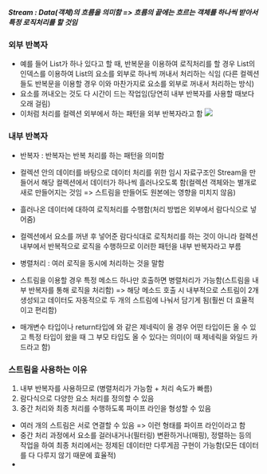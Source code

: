 ##### Stream : Data(객체)의 흐름을 의미함 => 흐름의 끝에는 흐르는 객체를 하나씩 받아서 특정 로직처리를 할 것임 

### 외부 반복자
- 예를 들어 List가 하나 있다고 할 때, 반복문을 이용하여 로직처리를 할 경우 List의 인덱스를 이용하여 List의 요소를 외부로 하나씩 꺼내서 처리하는 식임
(다른 컬렉션들도 반복문을 이용할 경우 이와 마찬가지로 요소를 외부로 꺼내서 처리하는 방식)
- 요소를 꺼내오는 것도 다 시간이 드는 작업임(당연히 내부 반복자를 사용할 때보다 오래 걸림)
- 이처럼 처리를 컬렉션 외부에서 하는 패턴을 외부 반복자라고 함
![](Pasted%20image%2020231020094548.png)
### 내부 반복자
- 반복자 : 반복자는 반복 처리를 하는 패턴을 의미함
- 컬렉션 안의 데이터를 바탕으로 데이터 처리를 위한 임시 자료구조인 Stream을 만들어서 해당 컬렉션에서 데이터가 하나씩 흘러나오도록 함(컬렉션 객체와는 별개로 새로 만들어지는 것임 => 스트림을 만들어도 원본에는 영향을 미치지 않음)
- 흘러나온 데이터에 대하여 로직처리를 수행함(처리 방법은 외부에서 람다식으로 넣어줌)
- 컬렉션에서 요소를 꺼낸 후 넣어준 람다식대로 로직처리를 하는 것이 아니라 컬렉션 내부에서 반복적으로 로직을 수행하므로 이러한 패턴을 내부 반복자라고 부름

- 병렬처리 : 여러 로직을 동시에 처리하는 것을 말함 
- 스트림을 이용할 경우 특정 메소드 하나만 호출하면 병렬처리가 가능함(스트림을 내부 반복자를 통해 로직을 처리함)
=> 해당 메소드 호출 시 내부적으로 스트림이 2개 생성되고 데이터도 자동적으로 두 개의 스트림에 나눠서 담기게 됨(훨씬 더 효율적이고 편리함)

- 매개변수 타입이나 return타입에 <super T> 와 같은 제네릭이 올 경우 어떤 타입이든 올 수 있고 특정 타입이 왔을 때 그 부모 타입도 올 수 있다는 의미(이 때 제네릭을 와일드 카드라고 함)


### 스트림을 사용하는 이유
1. 내부 반복자를 사용하므로 (병렬처리가 가능함 + 처리 속도가 빠름)
2. 람다식으로 다양한 요소 처리를 정의할 수 있음
3. 중간 처리와 최종 처리를 수행하도록 파이프 라인을 형성할 수 있음
- 여러 개의 스트림은 서로 연결할 수 있음 => 이런 형태를 파이프 라인이라고 함
- 중간 처리 과정에서 요소를 걸러내거나(필터링) 변환하거나(매핑), 정렬하는 등의 작업을 하여 최종 처리에서는 정제된 데이터만 다루게끔 구현이 가능함(모든 데이터를 다 다루지 않기 때문에 효율적)
- 